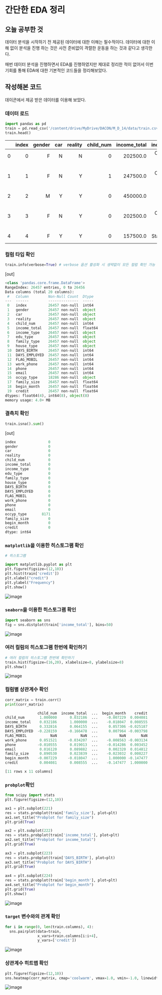 # 간단한 EDA 정리

## 오늘 공부한 것
데이터 분석을 시작하기 전 제공된 데이터에 대한 이해는 필수적이다. 데이터에 대한 이해 없이 분석을 진행 하는 것은 사전 준비없이 격렬한 운동을 하는 것과 같다고 생각한다.

매번 데이터 분석을 진행하면서 EDA를 진행하였지만 제대로 정리한 적이 없어서 이번 기회를 통해 EDA에 대한 기본적인 코드들을 정리해보았다.

## 작성해본 코드
데이콘에서 제공 받은 데이터를 이용해 보았다.

### 데이터 로드
```python
import pandas as pd
train = pd.read_csv('/content/drive/MyDrive/DACON/M_D_14/data/train.csv')
train.head()
```
|   | index | gender | car | reality | child_num | income_total |          income_type |                      edu_type |    family_type |          house_type | DAYS_BIRTH | DAYS_EMPLOYED | FLAG_MOBIL | work_phone | phone | email |  occyp_type | family_size | begin_month | credit |   |
|--:|------:|-------:|----:|--------:|----------:|-------------:|---------------------:|------------------------------:|---------------:|--------------------:|-----------:|--------------:|-----------:|-----------:|------:|------:|------------:|------------:|------------:|-------:|---|
| 0 |     0 |      F |   N |       N |         0 |     202500.0 | Commercial associate |              Higher education |        Married | Municipal apartment |     -13899 |         -4709 |          1 |          0 |     0 |     0 |         NaN |         2.0 |        -6.0 |    1.0 |   |
| 1 |     1 |      F |   N |       Y |         1 |     247500.0 | Commercial associate | Secondary / secondary special | Civil marriage |   House / apartment |     -11380 |         -1540 |          1 |          0 |     0 |     1 |    Laborers |         3.0 |        -5.0 |    1.0 |   |
| 2 |     2 |      M |   Y |       Y |         0 |     450000.0 |              Working |              Higher education |        Married |   House / apartment |     -19087 |         -4434 |          1 |          0 |     1 |     0 |    Managers |         2.0 |       -22.0 |    2.0 |   |
| 3 |     3 |      F |   N |       Y |         0 |     202500.0 | Commercial associate | Secondary / secondary special |        Married |   House / apartment |     -15088 |         -2092 |          1 |          0 |     1 |     0 | Sales staff |         2.0 |       -37.0 |    0.0 |   |
| 4 |     4 |      F |   Y |       Y |         0 |     157500.0 |        State servant |              Higher education |        Married |   House / apartment |     -15037 |         -2105 |          1 |          0 |     0 |     0 |    Managers |         2.0 |       -26.0 |    2.0 |   |

### 컬럼 타입 확인
```python
train.info(verbose=True) # verbose 옵션 활성화 시 생략없이 모든 컬럼 확인 가능
```
[out]
```python
<class 'pandas.core.frame.DataFrame'>
RangeIndex: 26457 entries, 0 to 26456
Data columns (total 20 columns):
 #   Column         Non-Null Count  Dtype  
---  ------         --------------  -----  
 0   index          26457 non-null  int64  
 1   gender         26457 non-null  object 
 2   car            26457 non-null  object 
 3   reality        26457 non-null  object 
 4   child_num      26457 non-null  int64  
 5   income_total   26457 non-null  float64
 6   income_type    26457 non-null  object 
 7   edu_type       26457 non-null  object 
 8   family_type    26457 non-null  object 
 9   house_type     26457 non-null  object 
 10  DAYS_BIRTH     26457 non-null  int64  
 11  DAYS_EMPLOYED  26457 non-null  int64  
 12  FLAG_MOBIL     26457 non-null  int64  
 13  work_phone     26457 non-null  int64  
 14  phone          26457 non-null  int64  
 15  email          26457 non-null  int64  
 16  occyp_type     18286 non-null  object 
 17  family_size    26457 non-null  float64
 18  begin_month    26457 non-null  float64
 19  credit         26457 non-null  float64
dtypes: float64(4), int64(8), object(8)
memory usage: 4.0+ MB
```

### 결측치 확인
```python
train.isna().sum()
```
[out]
```python
index               0
gender              0
car                 0
reality             0
child_num           0
income_total        0
income_type         0
edu_type            0
family_type         0
house_type          0
DAYS_BIRTH          0
DAYS_EMPLOYED       0
FLAG_MOBIL          0
work_phone          0
phone               0
email               0
occyp_type       8171
family_size         0
begin_month         0
credit              0
dtype: int64
```
### ```matplotlib```을 이용한 히스토그램 확인
```python
# 히스토그램

import matplotlib.pyplot as plt
plt.figure(figsize=(12,10))
plt.hist(train['credit'])
plt.xlabel("credit")
plt.ylabel("Frequency")
plt.show()
```
![image](https://user-images.githubusercontent.com/74973306/114198978-dc939f80-998e-11eb-88a2-0c58a5bbff89.png)

### ```seaborn```을 이용한 히스토그램 확인
```python
import seaborn as sns
fig = sns.distplot(train['income_total'], bins=50)
```
![image](https://user-images.githubusercontent.com/74973306/114199155-051b9980-998f-11eb-8682-3adc4c39b85b.png)

### 여러 컬럼의 히스토그램 한번에 확인하기
```python
# 여러 컬럼의 히스토그램 한번에 확인하기
train.hist(figsize=(16,20), xlabelsize=8, ylabelsize=8)
plt.show()
```
![image](https://user-images.githubusercontent.com/74973306/114199275-1b295a00-998f-11eb-9345-4e1c46028d4d.png)

### 컬럼별 상관계수 확인
```python
corr_matrix = train.corr()
print(corr_matrix)
```

```python
               child_num  income_total  ...  begin_month    credit
child_num       1.000000      0.032186  ...    -0.007229  0.004081
income_total    0.032186      1.000000  ...    -0.018047  0.008555
DAYS_BIRTH      0.332816      0.064155  ...     0.057306 -0.025187
DAYS_EMPLOYED  -0.228159     -0.166478  ...     0.007964 -0.003798
FLAG_MOBIL           NaN           NaN  ...          NaN       NaN
work_phone      0.051521     -0.034207  ...    -0.008563 -0.003134
phone          -0.010555      0.019013  ...    -0.014286  0.003452
email           0.016120      0.089882  ...     0.002320  0.014812
family_size     0.890530      0.023839  ...    -0.023032  0.008227
begin_month    -0.007229     -0.018047  ...     1.000000 -0.147477
credit          0.004081      0.008555  ...    -0.147477  1.000000

[11 rows x 11 columns]
```

### ```probplot```확인
```python
from scipy import stats
plt.figure(figsize=(12,10))

ax1 = plt.subplot(221)
res = stats.probplot(train['family_size'], plot=plt)
ax1.set_title("Probplot for family_size")
plt.grid(True)

ax2 = plt.subplot(222)
res = stats.probplot(train['income_total'], plot=plt)
ax2.set_title("Probplot for income_total")
plt.grid(True)
 
ax3 = plt.subplot(223)
res = stats.probplot(train['DAYS_BIRTH'], plot=plt)
ax3.set_title("Probplot for DAYS_BIRTH")
plt.grid(True)
 
ax4 = plt.subplot(224)
res = stats.probplot(train['begin_month'], plot=plt)
ax4.set_title("Probplot for begin_month")
plt.grid(True)
plt.show()
```
![image](https://user-images.githubusercontent.com/74973306/114199457-48760800-998f-11eb-8046-3dd406e76aca.png)

### ```target``` 변수와의 관계 확인
```python
for i in range(0, len(train.columns), 4):
  sns.pairplot(data=train,
               x_vars=train.columns[i:i+4],
               y_vars=['credit'])
```
![image](https://user-images.githubusercontent.com/74973306/114199562-60e62280-998f-11eb-9439-0205beb7a0d8.png)

### 상관계수 히트맵 확인
```python
plt.figure(figsize=(12,10))
sns.heatmap(corr_matrix, cmap='coolwarm', vmax=1.0, vmin=-1.0, linewidths=0.1, annot=True, annot_kws={"size":8}, square=True)
```
![image](https://user-images.githubusercontent.com/74973306/114199657-73f8f280-998f-11eb-8609-5984ced4e0d4.png)
